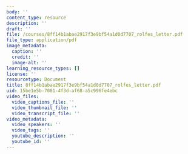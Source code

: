 ```yaml
---
body: ''
content_type: resource
description: ''
draft: ''
file: /courses/8ff14b1abae2917f3e9bf54a1d0d7707_rolfes_letter.pdf
file_type: application/pdf
image_metadata:
  caption: ''
  credit: ''
  image-alt: ''
learning_resource_types: []
license: ''
resourcetype: Document
title: 8ff14b1abae2917f3e9bf54a1d0d7707_rolfes_letter.pdf
uid: 15be1e5b-7081-4f3d-af68-a5c996fe4ebc
video_files:
  video_captions_file: ''
  video_thumbnail_file: ''
  video_transcript_file: ''
video_metadata:
  video_speakers: ''
  video_tags: ''
  youtube_description: ''
  youtube_id: ''
---
```


